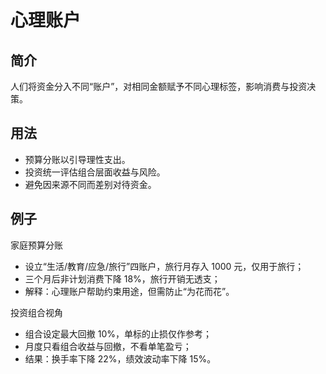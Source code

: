 # 心理账户

## 简介
人们将资金分入不同“账户”，对相同金额赋予不同心理标签，影响消费与投资决策。

## 用法
- 预算分账以引导理性支出。
- 投资统一评估组合层面收益与风险。
- 避免因来源不同而差别对待资金。

## 例子
家庭预算分账

- 设立“生活/教育/应急/旅行”四账户，旅行月存入 1000 元，仅用于旅行；
- 三个月后非计划消费下降 18%，旅行开销无透支；
- 解释：心理账户帮助约束用途，但需防止“为花而花”。

投资组合视角

- 组合设定最大回撤 10%，单标的止损仅作参考；
- 月度只看组合收益与回撤，不看单笔盈亏；
- 结果：换手率下降 22%，绩效波动率下降 15%。
